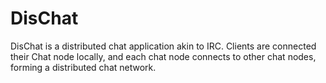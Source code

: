 # DisChat

DisChat is a distributed chat application akin to IRC. Clients are connected their Chat node locally, and each chat node connects to other chat nodes, forming a distributed chat network.
